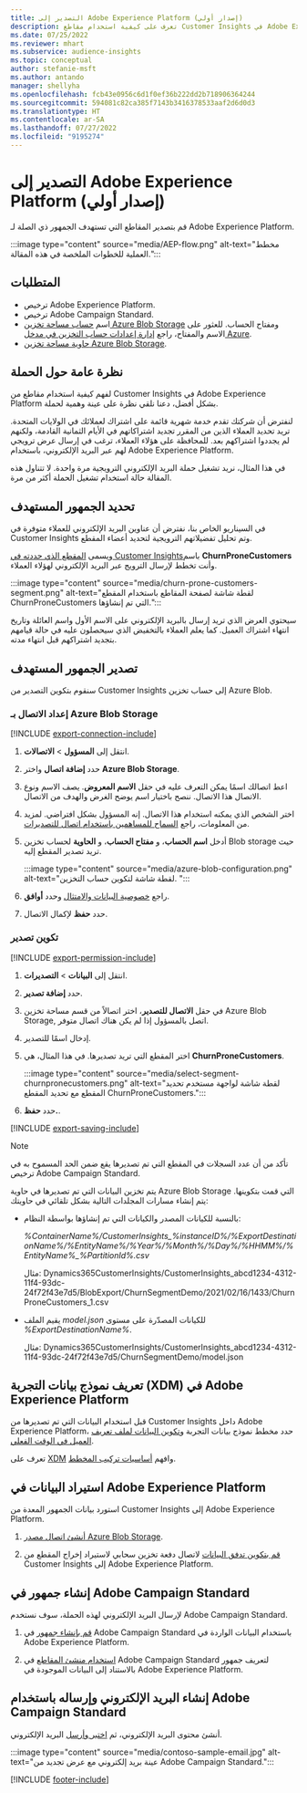 ```yaml
---
title: التصدير إلى Adobe Experience Platform (إصدار أولي)
description: تعرف على كيفية استخدام مقاطع Customer Insights في Adobe Experience Platform.
ms.date: 07/25/2022
ms.reviewer: mhart
ms.subservice: audience-insights
ms.topic: conceptual
author: stefanie-msft
ms.author: antando
manager: shellyha
ms.openlocfilehash: fcb43e0956c6d1f0ef36b222dd2b718906364244
ms.sourcegitcommit: 594081c82ca385f7143b3416378533aaf2d6d0d3
ms.translationtype: HT
ms.contentlocale: ar-SA
ms.lasthandoff: 07/27/2022
ms.locfileid: "9195274"
---
```

# <a name="export-segments-to-adobe-experience-platform-preview"></a>التصدير إلى Adobe Experience Platform (إصدار أولي)

قم بتصدير المقاطع التي تستهدف الجمهور ذي الصلة لـ Adobe Experience Platform.

:::image type="content" source="media/AEP-flow.png" alt-text="مخطط العملية للخطوات الملخصة في هذه المقالة.":::

## <a name="prerequisites"></a>المتطلبات

- ترخيص Adobe Experience Platform.
- ترخيص Adobe ‏Campaign Standard.
- اسم [حساب مساحة تخزين Azure Blob Storage](/azure/storage/blobs/create-data-lake-storage-account) ومفتاح الحساب. للعثور على الاسم والمفتاح، راجع [إدارة إعدادات حساب التخزين في مدخل Azure](/azure/storage/common/storage-account-manage).
- [حاوية مساحة تخزين Azure Blob Storage](/azure/storage/blobs/storage-quickstart-blobs-portal#create-a-container).

## <a name="campaign-overview"></a>نظرة عامة حول الحملة

لفهم كيفية استخدام مقاطع من Customer Insights في Adobe Experience Platform بشكل أفضل، دعنا نلقي نظرة على عينة وهمية لحملة.

لنفترض أن شركتك تقدم خدمة شهرية قائمة على اشتراك لعملائك في الولايات المتحدة. تريد تحديد العملاء الذين من المقرر تجديد اشتراكاتهم في الأيام الثمانية القادمة، ولكنهم لم يجددوا اشتراكهم بعد. للمحافظة على هؤلاء العملاء، ترغب في إرسال عرض ترويجي لهم عبر البريد الإلكتروني، باستخدام Adobe Experience Platform.

في هذا المثال، نريد تشغيل حملة البريد الإلكتروني الترويجية مرة واحدة. لا تتناول هذه المقالة حالة استخدام تشغيل الحملة أكثر من مرة.

## <a name="identify-your-target-audience"></a>تحديد الجمهور المستهدف

في السيناريو الخاص بنا، نفترض أن عناوين البريد الإلكتروني للعملاء متوفرة في Customer Insights وتم تحليل تفضيلاتهم الترويجية لتحديد أعضاء المقطع.

ويسمى [المقطع الذي حددته في Customer Insights](segments.md)باسم **ChurnProneCustomers** وأنت تخطط لإرسال الترويج عبر البريد الإلكتروني لهؤلاء العملاء.

:::image type="content" source="media/churn-prone-customers-segment.png" alt-text="لقطة شاشة لصفحة المقاطع باستخدام المقطع ChurnProneCustomers التي تم إنشاؤها.":::

سيحتوي العرض الذي تريد إرسال بالبريد الإلكتروني على الاسم الأول واسم العائلة وتاريخ انتهاء اشتراك العميل. كما يعلم العملاء بالتخفيض الذي سيحصلون عليه في حالة قيامهم بتجديد اشتراكهم قبل انتهاء مدته.

## <a name="export-your-target-audience"></a>تصدير الجمهور المستهدف

سنقوم بتكوين التصدير من Customer Insights إلى حساب تخزين Azure Blob.

### <a name="set-up-connection-to-azure-blob-storage"></a>إعداد الاتصال بـ Azure Blob Storage

[!INCLUDE [export-connection-include](includes/export-connection-admn.md)]

1. انتقل إلى **المسؤول** > **الاتصالات**.

1. حدد **إضافة اتصال** واختر **Azure Blob Storage**.

1. اعط اتصالك اسمًا يمكن التعرف عليه في حقل **الاسم المعروض**. يصف الاسم ونوع الاتصال هذا الاتصال. ننصح باختيار اسم يوضح الغرض والهدف من الاتصال.

1. اختر الشخص الذي يمكنه استخدام هذا الاتصال. إنه المسؤول بشكل افتراضي. لمزيد من المعلومات، راجع [السماح للمساهمين باستخدام اتصال للتصديرات](connections.md#allow-contributors-to-use-a-connection-for-exports).

1. أدخل **اسم الحساب**، و **مفتاح الحساب**، و **الحاوية** لحساب تخزين Blob storage حيث تريد تصدير المقطع إليه.  

   :::image type="content" source="media/azure-blob-configuration.png" alt-text="لقطة شاشة لتكوين حساب التخزين. ":::

1. راجع [خصوصية البيانات والامتثال](connections.md#data-privacy-and-compliance) وحدد **أوافق**.

1. حدد **حفظ** لإكمال الاتصال.

### <a name="configure-an-export"></a>تكوين تصدير

[!INCLUDE [export-permission-include](includes/export-permission.md)]

1. انتقل إلى **البيانات** > **التصديرات**.

1. حدد **إضافة تصدير**.

1. في حقل **الاتصال للتصدير**، اختر اتصالاً من قسم مساحة تخزين Azure Blob Storage, اتصل بالمسؤول إذا لم يكن هناك اتصال متوفر.

1. إدخال اسمًا للتصدير.

1. اختر المقطع التي تريد تصديرها. في هذا المثال، هي **ChurnProneCustomers**.

   :::image type="content" source="media/select-segment-churnpronecustomers.png" alt-text="لقطة شاشة لواجهة مستخدم تحديد المقطع مع تحديد المقطع ChurnProneCustomers.":::

1. حدد **حفظ.**.

[!INCLUDE [export-saving-include](includes/export-saving.md)]

> [!NOTE]
> تأكد من أن عدد السجلات في المقطع التي تم تصديرها يقع ضمن الحد المسموح به في ترخيص Adobe Campaign Standard.

يتم تخزين البيانات التي تم تصديرها في حاوية Azure Blob Storage التي قمت بتكوينها. يتم إنشاء مسارات المجلدات التالية بشكل تلقائي في حاويتك:

- بالنسبة للكيانات المصدر والكيانات التي تم إنشاؤها بواسطة النظام:  

  *%ContainerName%/CustomerInsights_%instanceID%/%ExportDestinationName%/%EntityName%/%Year%/%Month%/%Day%/%HHMM%/%EntityName%_%PartitionId%.csv*

  مثال: Dynamics365CustomerInsights/CustomerInsights_abcd1234-4312-11f4-93dc-24f72f43e7d5/BlobExport/ChurnSegmentDemo/2021/02/16/1433/ChurnProneCustomers_1.csv

- يقيم الملف *model.json* للكيانات المصدّرة على مستوى *%ExportDestinationName%*.

  مثال: Dynamics365CustomerInsights/CustomerInsights_abcd1234-4312-11f4-93dc-24f72f43e7d5/ChurnSegmentDemo/model.json

## <a name="define-experience-data-model-xdm-in-adobe-experience-platform"></a>تعريف نموذج بيانات التجربة (XDM) في Adobe Experience Platform

قبل استخدام البيانات التي تم تصديرها من Customer Insights داخل Adobe Experience Platform، حدد مخطط نموذج بيانات التجربة و[تكوين البيانات لملف تعريف العميل في الوقت الفعلي](https://experienceleague.adobe.com/docs/experience-platform/profile/tutorials/dataset-configuration.html#tutorials).

تعرف على [XDM](https://experienceleague.adobe.com/docs/experience-platform/xdm/home.html) وافهم [أساسيات تركيب المخطط](https://experienceleague.adobe.com/docs/experience-platform/xdm/schema/composition.html#schema).

## <a name="import-data-into-adobe-experience-platform"></a>استيراد البيانات في Adobe Experience Platform

استورد بيانات الجمهور المعدة من Customer Insights إلى Adobe Experience Platform.

1. [أنشئ اتصال مصدر Azure Blob Storage](https://experienceleague.adobe.com/docs/experience-platform/sources/ui-tutorials/create/cloud-storage/blob.html#getting-started).

1. [قم بتكوين تدفق البيانات](https://experienceleague.adobe.com/docs/experience-platform/sources/ui-tutorials/dataflow/cloud-storage.html#ui-tutorials) لاتصال دفعة تخزين سحابي لاستيراد إخراج المقطع من Customer Insights إلى Adobe Experience Platform.

## <a name="create-an-audience-in-adobe-campaign-standard"></a>إنشاء جمهور في Adobe Campaign Standard

لإرسال البريد الإلكتروني لهذه الحملة، سوف نستخدم Adobe Campaign Standard.

1. [قم بإنشاء جمهور](https://experienceleague.adobe.com/docs/campaign-standard/using/profiles-and-audiences/get-started-profiles-and-audiences.html#permission) في Adobe ‏Campaign Standard باستخدام البيانات الواردة في Adobe Experience Platform.

1. [استخدام منشئ المقاطع](https://experienceleague.adobe.com/docs/campaign-standard/using/integrating-with-adobe-cloud/adobe-experience-platform/audience-destinations/aep-using-segment-builder.html) في Adobe Campaign Standard لتعريف جمهور بالاستناد إلى البيانات الموجودة في Adobe Experience Platform.

## <a name="create-and-send-the-email-using-adobe-campaign-standard"></a>إنشاء البريد الإلكتروني وإرساله باستخدام Adobe Campaign Standard

أنشئ محتوى البريد الإلكتروني، ثم [اختبر وأرسل](https://experienceleague.adobe.com/docs/campaign-standard/using/testing-and-sending/get-started-sending-messages.html#preparing-and-testing-messages) البريد الإلكتروني.

:::image type="content" source="media/contoso-sample-email.jpg" alt-text="عينة بريد إلكتروني مع عرض تجديد من Adobe Campaign Standard.":::

[!INCLUDE [footer-include](includes/footer-banner.md)]
